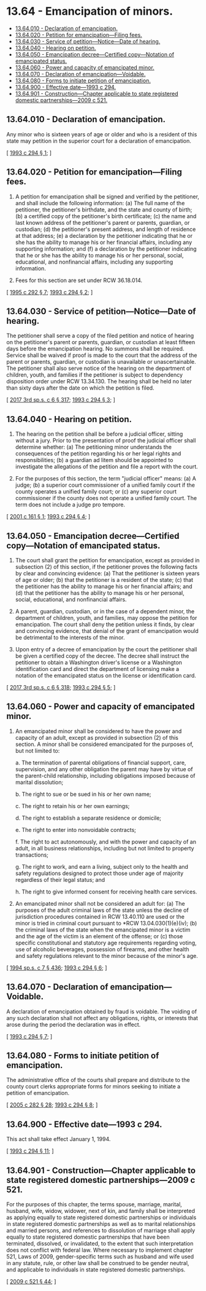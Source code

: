 # 13.64 - Emancipation of minors.
* [13.64.010 - Declaration of emancipation.](#1364010---declaration-of-emancipation)
* [13.64.020 - Petition for emancipation—Filing fees.](#1364020---petition-for-emancipationfiling-fees)
* [13.64.030 - Service of petition—Notice—Date of hearing.](#1364030---service-of-petitionnoticedate-of-hearing)
* [13.64.040 - Hearing on petition.](#1364040---hearing-on-petition)
* [13.64.050 - Emancipation decree—Certified copy—Notation of emancipated status.](#1364050---emancipation-decreecertified-copynotation-of-emancipated-status)
* [13.64.060 - Power and capacity of emancipated minor.](#1364060---power-and-capacity-of-emancipated-minor)
* [13.64.070 - Declaration of emancipation—Voidable.](#1364070---declaration-of-emancipationvoidable)
* [13.64.080 - Forms to initiate petition of emancipation.](#1364080---forms-to-initiate-petition-of-emancipation)
* [13.64.900 - Effective date—1993 c 294.](#1364900---effective-date1993-c-294)
* [13.64.901 - Construction—Chapter applicable to state registered domestic partnerships—2009 c 521.](#1364901---constructionchapter-applicable-to-state-registered-domestic-partnerships2009-c-521)
## 13.64.010 - Declaration of emancipation.
Any minor who is sixteen years of age or older and who is a resident of this state may petition in the superior court for a declaration of emancipation.

\[ [1993 c 294 § 1](https://lawfilesext.leg.wa.gov/biennium/1993-94/Pdf/Bills/Session%20Laws/House/1157-S.SL.pdf?cite=1993%20c%20294%20§%201); \]

## 13.64.020 - Petition for emancipation—Filing fees.
1. A petition for emancipation shall be signed and verified by the petitioner, and shall include the following information: (a) The full name of the petitioner, the petitioner's birthdate, and the state and county of birth; (b) a certified copy of the petitioner's birth certificate; (c) the name and last known address of the petitioner's parent or parents, guardian, or custodian; (d) the petitioner's present address, and length of residence at that address; (e) a declaration by the petitioner indicating that he or she has the ability to manage his or her financial affairs, including any supporting information; and (f) a declaration by the petitioner indicating that he or she has the ability to manage his or her personal, social, educational, and nonfinancial affairs, including any supporting information.

2. Fees for this section are set under RCW 36.18.014.

\[ [1995 c 292 § 7](https://lawfilesext.leg.wa.gov/biennium/1995-96/Pdf/Bills/Session%20Laws/House/1692-S.SL.pdf?cite=1995%20c%20292%20§%207); [1993 c 294 § 2](https://lawfilesext.leg.wa.gov/biennium/1993-94/Pdf/Bills/Session%20Laws/House/1157-S.SL.pdf?cite=1993%20c%20294%20§%202); \]

## 13.64.030 - Service of petition—Notice—Date of hearing.
The petitioner shall serve a copy of the filed petition and notice of hearing on the petitioner's parent or parents, guardian, or custodian at least fifteen days before the emancipation hearing. No summons shall be required. Service shall be waived if proof is made to the court that the address of the parent or parents, guardian, or custodian is unavailable or unascertainable. The petitioner shall also serve notice of the hearing on the department of children, youth, and families if the petitioner is subject to dependency disposition order under RCW 13.34.130. The hearing shall be held no later than sixty days after the date on which the petition is filed.

\[ [2017 3rd sp.s. c 6 § 317](https://lawfilesext.leg.wa.gov/biennium/2017-18/Pdf/Bills/Session%20Laws/House/1661-S2.SL.pdf?cite=2017%203rd%20sp.s.%20c%206%20§%20317); [1993 c 294 § 3](https://lawfilesext.leg.wa.gov/biennium/1993-94/Pdf/Bills/Session%20Laws/House/1157-S.SL.pdf?cite=1993%20c%20294%20§%203); \]

## 13.64.040 - Hearing on petition.
1. The hearing on the petition shall be before a judicial officer, sitting without a jury. Prior to the presentation of proof the judicial officer shall determine whether: (a) The petitioning minor understands the consequences of the petition regarding his or her legal rights and responsibilities; (b) a guardian ad litem should be appointed to investigate the allegations of the petition and file a report with the court.

2. For the purposes of this section, the term "judicial officer" means: (a) A judge; (b) a superior court commissioner of a unified family court if the county operates a unified family court; or (c) any superior court commissioner if the county does not operate a unified family court. The term does not include a judge pro tempore.

\[ [2001 c 161 § 1](https://lawfilesext.leg.wa.gov/biennium/2001-02/Pdf/Bills/Session%20Laws/Senate/5392.SL.pdf?cite=2001%20c%20161%20§%201); [1993 c 294 § 4](https://lawfilesext.leg.wa.gov/biennium/1993-94/Pdf/Bills/Session%20Laws/House/1157-S.SL.pdf?cite=1993%20c%20294%20§%204); \]

## 13.64.050 - Emancipation decree—Certified copy—Notation of emancipated status.
1. The court shall grant the petition for emancipation, except as provided in subsection (2) of this section, if the petitioner proves the following facts by clear and convincing evidence: (a) That the petitioner is sixteen years of age or older; (b) that the petitioner is a resident of the state; (c) that the petitioner has the ability to manage his or her financial affairs; and (d) that the petitioner has the ability to manage his or her personal, social, educational, and nonfinancial affairs.

2. A parent, guardian, custodian, or in the case of a dependent minor, the department of children, youth, and families, may oppose the petition for emancipation. The court shall deny the petition unless it finds, by clear and convincing evidence, that denial of the grant of emancipation would be detrimental to the interests of the minor.

3. Upon entry of a decree of emancipation by the court the petitioner shall be given a certified copy of the decree. The decree shall instruct the petitioner to obtain a Washington driver's license or a Washington identification card and direct the department of licensing make a notation of the emancipated status on the license or identification card.

\[ [2017 3rd sp.s. c 6 § 318](https://lawfilesext.leg.wa.gov/biennium/2017-18/Pdf/Bills/Session%20Laws/House/1661-S2.SL.pdf?cite=2017%203rd%20sp.s.%20c%206%20§%20318); [1993 c 294 § 5](https://lawfilesext.leg.wa.gov/biennium/1993-94/Pdf/Bills/Session%20Laws/House/1157-S.SL.pdf?cite=1993%20c%20294%20§%205); \]

## 13.64.060 - Power and capacity of emancipated minor.
1. An emancipated minor shall be considered to have the power and capacity of an adult, except as provided in subsection (2) of this section. A minor shall be considered emancipated for the purposes of, but not limited to:

   a. The termination of parental obligations of financial support, care, supervision, and any other obligation the parent may have by virtue of the parent-child relationship, including obligations imposed because of marital dissolution;

   b. The right to sue or be sued in his or her own name;

   c. The right to retain his or her own earnings;

   d. The right to establish a separate residence or domicile;

   e. The right to enter into nonvoidable contracts;

   f. The right to act autonomously, and with the power and capacity of an adult, in all business relationships, including but not limited to property transactions;

   g. The right to work, and earn a living, subject only to the health and safety regulations designed to protect those under age of majority regardless of their legal status; and

   h. The right to give informed consent for receiving health care services.

2. An emancipated minor shall not be considered an adult for: (a) The purposes of the adult criminal laws of the state unless the decline of jurisdiction procedures contained in RCW 13.40.110 are used or the minor is tried in criminal court pursuant to *RCW 13.04.030(1)(e)(iv); (b) the criminal laws of the state when the emancipated minor is a victim and the age of the victim is an element of the offense; or (c) those specific constitutional and statutory age requirements regarding voting, use of alcoholic beverages, possession of firearms, and other health and safety regulations relevant to the minor because of the minor's age.

\[ [1994 sp.s. c 7 § 436](https://lawfilesext.leg.wa.gov/biennium/1993-94/Pdf/Bills/Session%20Laws/House/2319-S2.SL.pdf?cite=1994%20sp.s.%20c%207%20§%20436); [1993 c 294 § 6](https://lawfilesext.leg.wa.gov/biennium/1993-94/Pdf/Bills/Session%20Laws/House/1157-S.SL.pdf?cite=1993%20c%20294%20§%206); \]

## 13.64.070 - Declaration of emancipation—Voidable.
A declaration of emancipation obtained by fraud is voidable. The voiding of any such declaration shall not affect any obligations, rights, or interests that arose during the period the declaration was in effect.

\[ [1993 c 294 § 7](https://lawfilesext.leg.wa.gov/biennium/1993-94/Pdf/Bills/Session%20Laws/House/1157-S.SL.pdf?cite=1993%20c%20294%20§%207); \]

## 13.64.080 - Forms to initiate petition of emancipation.
The administrative office of the courts shall prepare and distribute to the county court clerks appropriate forms for minors seeking to initiate a petition of emancipation.

\[ [2005 c 282 § 28](https://lawfilesext.leg.wa.gov/biennium/2005-06/Pdf/Bills/Session%20Laws/House/1668.SL.pdf?cite=2005%20c%20282%20§%2028); [1993 c 294 § 8](https://lawfilesext.leg.wa.gov/biennium/1993-94/Pdf/Bills/Session%20Laws/House/1157-S.SL.pdf?cite=1993%20c%20294%20§%208); \]

## 13.64.900 - Effective date—1993 c 294.
This act shall take effect January 1, 1994.

\[ [1993 c 294 § 11](https://lawfilesext.leg.wa.gov/biennium/1993-94/Pdf/Bills/Session%20Laws/House/1157-S.SL.pdf?cite=1993%20c%20294%20§%2011); \]

## 13.64.901 - Construction—Chapter applicable to state registered domestic partnerships—2009 c 521.
For the purposes of this chapter, the terms spouse, marriage, marital, husband, wife, widow, widower, next of kin, and family shall be interpreted as applying equally to state registered domestic partnerships or individuals in state registered domestic partnerships as well as to marital relationships and married persons, and references to dissolution of marriage shall apply equally to state registered domestic partnerships that have been terminated, dissolved, or invalidated, to the extent that such interpretation does not conflict with federal law. Where necessary to implement chapter 521, Laws of 2009, gender-specific terms such as husband and wife used in any statute, rule, or other law shall be construed to be gender neutral, and applicable to individuals in state registered domestic partnerships.

\[ [2009 c 521 § 44](https://lawfilesext.leg.wa.gov/biennium/2009-10/Pdf/Bills/Session%20Laws/Senate/5688-S2.SL.pdf?cite=2009%20c%20521%20§%2044); \]

